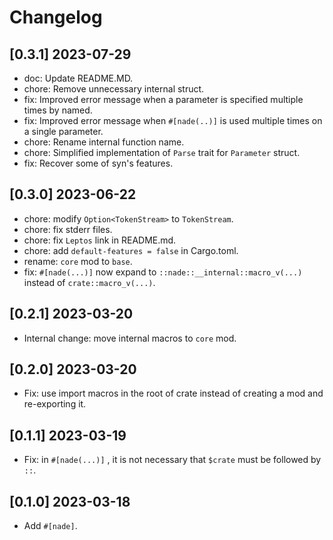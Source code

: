 # Changelog

## [0.3.1] 2023-07-29

- doc: Update README.MD.
- chore: Remove unnecessary internal struct.
- fix: Improved error message when a parameter is specified multiple times by named.
- fix: Improved error message when `#[nade(..)]` is used multiple times on a single parameter.
- chore: Rename internal function name.
- chore: Simplified implementation of `Parse` trait for `Parameter` struct.
- fix: Recover some of syn's features.

## [0.3.0] 2023-06-22

- chore: modify `Option<TokenStream>` to `TokenStream`.
- chore: fix stderr files.
- chore: fix `Leptos` link in README.md.
- chore: add `default-features = false` in Cargo.toml.
- rename: `core` mod to `base`.
- fix: `#[nade(...)]` now expand to `::nade::__internal::macro_v(...)` instead of `crate::macro_v(...)`.

## [0.2.1] 2023-03-20

- Internal change: move internal macros to `core` mod.

## [0.2.0] 2023-03-20

- Fix: use import macros in the root of crate instead of creating a mod and re-exporting it.

## [0.1.1] 2023-03-19

- Fix: in `#[nade(...)]` , it is not necessary that `$crate` must be followed by `::`.

## [0.1.0] 2023-03-18

- Add `#[nade]`.
